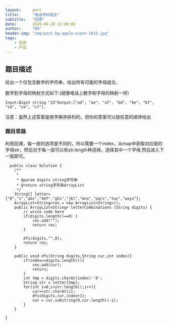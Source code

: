 ```yaml
---
layout:     post
title:      "电话号码组合"
subtitle:   "回溯"
date:       2020-08-28 12:00:00
author:     "KH"
header-img: "img/post-bg-apple-event-2015.jpg"
tags:
    - 回溯
    - 产品
---
```


> 

## 题目描述

给出一个仅包含数字的字符串，给出所有可能的字母组合。

数字到字母的映射方式如下:(就像电话上数字和字母的映射一样)

```
Input:Digit string "23"Output:["ad", "ae", "af", "bd", "be", "bf", "cd", "ce", "cf"].
```

注意：虽然上述答案是按字典序排列的，但你的答案可以按任意的顺序给出

### 题目思路

利用回溯，每一层的选项是不同的，所以需要一个index，从map中获取对应层的字母str，然后对于每一层可以有str.length种选择，选择其中一个字母,然后进入下一层即可。

```vim
  public class Solution {
    /**
     * 
     * @param digits string字符串 
     * @return string字符串ArrayList
     */
    String[] letter={"0","1","abc","def","ghi","jkl","mno","pqrs","tuv","wxyz"};
    ArrayList<String>res = new ArrayList<String>();
    public ArrayList<String> letterCombinations (String digits) {
        // write code here
        if(digits.length()==0) {
            res.add("");
            return res;
        }
        
        dfs(digits,"",0);
        return res;
    }
    
    public void dfs(String digits,String cur,int index){
        if(index==digits.length()){
            res.add(cur);
            return;
        }
        int tmp = digits.charAt(index)-'0';
        String str = letter[tmp];
        for(int i=0;i<str.length();i++){
            cur+=str.charAt(i);
            dfs(digits,cur,index+1);
            cur = cur.substring(0,cur.length()-1);
        }
    }
    
}
```





